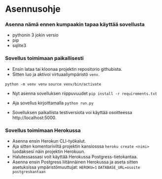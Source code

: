 # Asennusohje

### Asenna nämä ennen kumpaakin tapaa käyttää sovellusta
* pythonin 3 jokin versio
* pip
* sqlite3

### Sovellus toimimaan paikallisesti

* Ensin lataa tai kloonaa projektin repositorio githubista.
* Sitten luo ja aktivoi virtuaaliympäristö `venv`.

`python -m venv venv`
`source venv/bin/activate`

* Nyt asenna sovelluksen riippuvuudet `pip install -r requirements.txt`

* Aja sovellus kirjoittamalla `python run.py`

* Sovelluksen paikallista testiversiota voi käyttää osoitteessa http://localhost:5000.

### Sovellus toimimaan Herokussa

* Asenna ensin Herokun CLI-työkalut.
* Aja sitten komentoriviltä projektin kansiosssa `heroku create <nimi>` luodaksesi näin projektin Herokuun.
* Halutessassasi voit käyttää Herokussa Postgress-tietokantaa.
* Asenna ensin Postgress liitännäinen Herokussa ja aseta sitten asetuksissa ympäristömuuttujat:
`HEROKU=1`
`DATABASE_URL=osoite postgreskantaan`